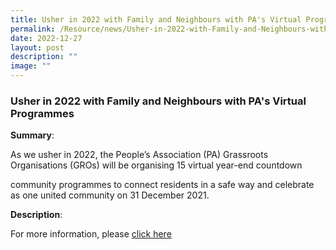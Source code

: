```yaml
---
title: Usher in 2022 with Family and Neighbours with PA's Virtual Programmes
permalink: /Resource/news/Usher-in-2022-with-Family-and-Neighbours-with-PA-Virtual-Programmes/
date: 2022-12-27
layout: post
description: ""
image: ""
---
```


### Usher in 2022 with Family and Neighbours with PA's Virtual Programmes 

**Summary**: 

As we usher in 2022, the People’s Association (PA) Grassroots Organisations (GROs) will be organising 15 virtual year-end countdown  

community programmes to connect residents in a safe way and celebrate as one united community on 31 December 2021. 

**Description**: 

For more information, please [click here](/files/NewsRoom/Usher-in-2022-with-Family-and-Neighbours-with-PA-s-Virtual-Programmes.pdf)